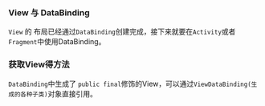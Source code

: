 ### View 与 DataBinding
`View` 的 布局已经通过`DataBinding`创建完成，接下来就要在`Activity`或者`Fragment`中使用DataBinding。

### 获取View得方法
`DataBinding`中生成了 `public final`修饰的View，可以通过`ViewDataBinding(生成的各种子类)`对象直接引用。